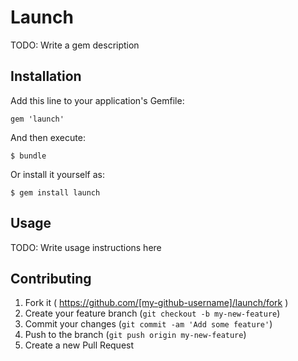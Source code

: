# Launch

TODO: Write a gem description

## Installation

Add this line to your application's Gemfile:

    gem 'launch'

And then execute:

    $ bundle

Or install it yourself as:

    $ gem install launch

## Usage

TODO: Write usage instructions here

## Contributing

1. Fork it ( https://github.com/[my-github-username]/launch/fork )
2. Create your feature branch (`git checkout -b my-new-feature`)
3. Commit your changes (`git commit -am 'Add some feature'`)
4. Push to the branch (`git push origin my-new-feature`)
5. Create a new Pull Request
